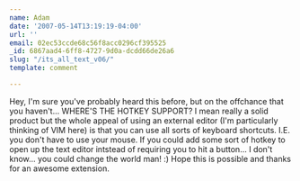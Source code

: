 ```yaml
---
name: Adam
date: '2007-05-14T13:19:19-04:00'
url: ''
email: 02ec53ccde68c56f8acc0296cf395525
_id: 6867aad4-6ff8-4727-9d0a-dcdd66de26a6
slug: "/its_all_text_v06/"
template: comment

---
```


Hey, I'm sure you've probably heard this before, but on the offchance that you haven't... WHERE'S THE HOTKEY SUPPORT?  I mean really a solid product but the whole appeal of using an external editor (I'm particularly thinking of VIM here) is that you can use all sorts of keyboard shortcuts.  I.E. you don't have to use your mouse.  If you could add some sort of hotkey to open up the text editor intstead of requiring you to hit a button... I don't know... you could change the world man!  :)  Hope this is possible and thanks for an awesome extension.
